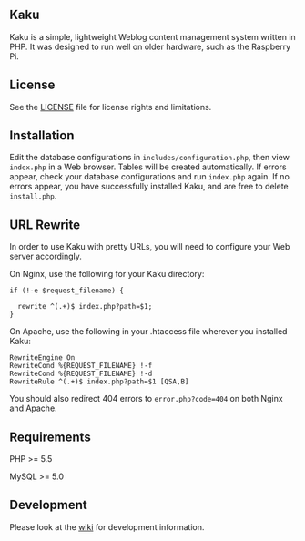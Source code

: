 ## Kaku
Kaku is a simple, lightweight Weblog content management system written in PHP. It was designed to run well on older hardware, such as the Raspberry Pi.

## License
See the [LICENSE](LICENSE) file for license rights and limitations.

## Installation
Edit the database configurations in `includes/configuration.php`, then view `index.php` in a Web browser. Tables will be created automatically. If errors appear, check your database configurations and run `index.php` again. If no errors appear, you have successfully installed Kaku, and are free to delete `install.php`.

## URL Rewrite
In order to use Kaku with pretty URLs, you will need to configure your Web server accordingly.

On Nginx, use the following for your Kaku directory:

```
if (!-e $request_filename) {

  rewrite ^(.+)$ index.php?path=$1;
}
```

On Apache, use the following in your .htaccess file wherever you installed Kaku:

```
RewriteEngine On
RewriteCond %{REQUEST_FILENAME} !-f
RewriteCond %{REQUEST_FILENAME} !-d
RewriteRule ^(.+)$ index.php?path=$1 [QSA,B]
```

You should also redirect 404 errors to `error.php?code=404` on both Nginx and Apache.

## Requirements
PHP >= 5.5

MySQL >= 5.0

## Development
Please look at the [wiki](https://github.com/ecj2/kaku/wiki) for development information.
